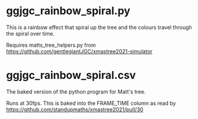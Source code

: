 # ggjgc_rainbow_spiral.py

This is a rainbow effect that spiral up the tree and the colours travel through the spiral over time. 

Requires matts_tree_helpers.py from https://github.com/gentlegiantJGC/xmastree2021-simulator

# ggjgc_rainbow_spiral.csv

The baked version of the python program for Matt's tree.

Runs at 30fps. This is baked into the FRAME_TIME column as read by https://github.com/standupmaths/xmastree2021/pull/30
